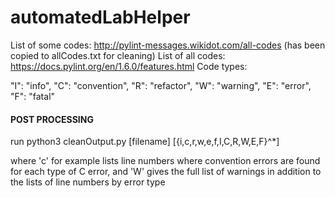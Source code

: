 # automatedLabHelper

List of some codes: http://pylint-messages.wikidot.com/all-codes (has been copied to allCodes.txt for cleaning)
List of all codes: https://docs.pylint.org/en/1.6.0/features.html
Code types:

"I": "info",
"C": "convention",
"R": "refactor",
"W": "warning",
"E": "error",
"F": "fatal"


#### POST PROCESSING
run python3 cleanOutput.py [filename] [{i,c,r,w,e,f,I,C,R,W,E,F}^\*]

where 'c' for example lists line numbers where convention errors are found for each type of C error, and 'W' gives the full list of warnings in addition to the lists of line numbers by error type
